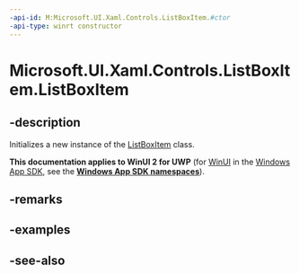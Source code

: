 ```yaml
---
-api-id: M:Microsoft.UI.Xaml.Controls.ListBoxItem.#ctor
-api-type: winrt constructor
---
```


<!-- Method syntax
public ListBoxItem()
-->

# Microsoft.UI.Xaml.Controls.ListBoxItem.ListBoxItem

## -description
Initializes a new instance of the [ListBoxItem](listboxitem.md) class.

**This documentation applies to WinUI 2 for UWP** (for [WinUI](/windows/apps/winui/winui3/) in the [Windows App SDK](/windows/apps/windows-app-sdk/), see the **[Windows App SDK namespaces](/windows/windows-app-sdk/api/winrt/)**).

## -remarks

## -examples

## -see-also
